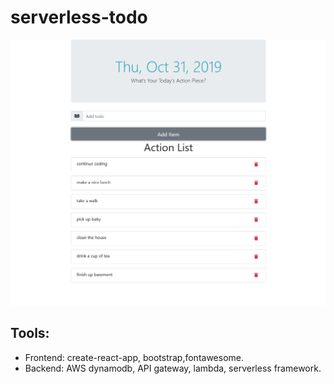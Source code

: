  
# serverless-todo

 <div align="center">
     <img src="/todo-app.png" width="700px"</img> 
 </div>

## Tools:
 

* Frontend: create-react-app, bootstrap,fontawesome.
* Backend: AWS dynamodb, API gateway, lambda, serverless framework.
